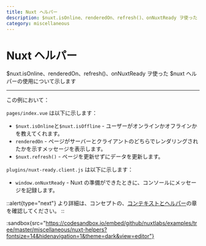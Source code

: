 ```yaml
---
title: Nuxt ヘルパー
description: $nuxt.isOnline、renderedOn、refresh()、onNuxtReady ヲ使った $nuxt ヘルパーの使用について示します
category: miscellaneous
---
```


# Nuxt ヘルパー

$nuxt.isOnline、renderedOn、refresh()、onNuxtReady ヲ使った $nuxt ヘルパーの使用について示します

---

この例において：

`pages/index.vue` は以下に示します：

- `$nuxt.isOnline`と`$nuxt.isOffline` - ユーザーがオンラインかオフラインかを教えてくれます。
- `renderedOn` - ページがサーバーとクライアントのどちらでレンダリングされたかを示すメッセージを表示します。
- `$nuxt.refresh()` - ページを更新せずにデータを更新します。

`plugins/nuxt-ready.client.js` は以下に示します：

- `window.onNuxtReady` - Nuxt の準備ができたときに、コンソールにメッセージを記録します。

::alert{type="next"}
より詳細は、コンセプトの、[コンテキストとヘルパー](/docs/concepts/context-helpers#helpers)の章を確認してください。
::

:sandbox{src="https://codesandbox.io/embed/github/nuxtlabs/examples/tree/master/miscellaneous/nuxt-helpers?fontsize=14&hidenavigation=1&theme=dark&view=editor"}
